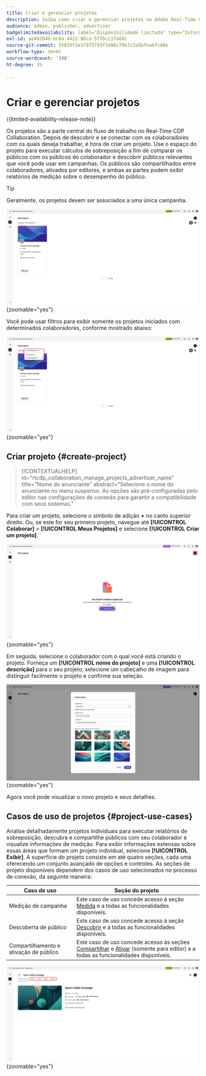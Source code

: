 ```yaml
---
title: Criar e gerenciar projetos
description: Saiba como criar e gerenciar projetos no Adobe Real-Time CDP Collaboration
audience: admin, publisher, advertiser
badgelimitedavailability: label="Disponibilidade limitada" type="Informative" url="https://helpx.adobe.com/br/legal/product-descriptions/real-time-customer-data-platform-collaboration.html newtab=true"
exl-id: ae492846-bc0a-4422-86ca-577bcc1fa60c
source-git-commit: 55835f1e37975793f3a96c79e7c3a5bfeabfc88e
workflow-type: tm+mt
source-wordcount: '398'
ht-degree: 1%

---
```


# Criar e gerenciar projetos

{{limited-availability-release-note}}

Os projetos são a parte central do fluxo de trabalho no Real-Time CDP Collaboration. Depois de descobrir e se conectar com os colaboradores com os quais deseja trabalhar, é hora de criar um projeto. Use o espaço do projeto para executar cálculos de sobreposição a fim de comparar os públicos com os públicos do colaborador e descobrir públicos relevantes que você pode usar em campanhas. Os públicos são compartilhados entre colaboradores, ativados por editores, e ambas as partes podem exibir relatórios de medição sobre o desempenho do público.

>[!TIP]
>
>Geralmente, os projetos devem ser associados a uma única campanha.

![Exibição de todos os projetos, não filtrada.](/help/assets/collaborate/manage-view-projects/projects-overview-page.png){zoomable="yes"}

Você pode usar filtros para exibir somente os projetos iniciados com determinados colaboradores, conforme mostrado abaixo:

![Exibição filtrada de projetos com um único colaborador.](/help/assets/collaborate/manage-view-projects/filtered-project-view.png){zoomable="yes"}

## Criar projeto {#create-project}

>[!CONTEXTUALHELP]
>id="rtcdp_collaboration_manage_projects_advertiser_name"
>title="Nome do anunciante"
>abstract="Selecione o nome do anunciante no menu suspenso. As opções são pré-configuradas pelo editor nas configurações de conexão para garantir a compatibilidade com seus sistemas."

Para criar um projeto, selecione o símbolo de adição **+** no canto superior direito. Ou, se este for seu primeiro projeto, navegue até **[!UICONTROL Colaborar]** > **[!UICONTROL Meus Projetos]** e selecione **[!UICONTROL Criar um projeto]**.

![Selecione o símbolo de adição ou Crie um projeto para configurar um novo projeto.](/help/assets/collaborate/manage-view-projects/create-project.png){zoomable="yes"}

Em seguida, selecione o colaborador com o qual você está criando o projeto. Forneça um **[!UICONTROL nome do projeto]** e uma **[!UICONTROL descrição]** para o seu projeto, selecione um cabeçalho de imagem para distinguir facilmente o projeto e confirme sua seleção.

![Opções necessárias para configurar um novo projeto](/help/assets/collaborate/manage-view-projects/create-project-required-info.png){zoomable="yes"}

Agora você pode visualizar o novo projeto e seus detalhes.

## Casos de uso de projetos {#project-use-cases}

Analise detalhadamente projetos individuais para executar relatórios de sobreposição, descubra e compartilhe públicos com seu colaborador e visualize informações de medição. Para exibir informações extensas sobre essas áreas que formam um projeto individual, selecione **[!UICONTROL Exibir]**. A superfície do projeto consiste em até quatro seções, cada uma oferecendo um conjunto avançado de opções e controles. As seções de projeto disponíveis dependem dos casos de uso selecionados no processo de conexão, da seguinte maneira:

| Caso de uso | Seção do projeto |
| --- | --- |
| Medição de campanha | Este caso de uso concede acesso à seção [Medida](/help/guide/collaborate/measure.md) e a todas as funcionalidades disponíveis. |
| Descoberta de público | Este caso de uso concede acesso à seção [Descobrir](/help/guide/collaborate/discover.md) e a todas as funcionalidades disponíveis. |
| Compartilhamento e ativação de público | Este caso de uso concede acesso às seções [Compartilhar](/help/guide/collaborate/share.md) e [Ativar](/help/guide/collaborate/activate.md) (somente para editor) e a todas as funcionalidades disponíveis. |

![A exibição do projeto com as seções disponíveis realçadas.](/help/assets/collaborate/manage-view-projects/project-sections.png){zoomable="yes"}
